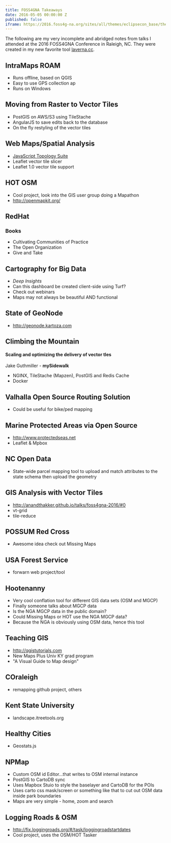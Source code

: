 ```yaml
---
title: FOSS4GNA Takeaways
date: 2016-05-05 00:00:00 Z
published: false
iframe: https://2016.foss4g-na.org/sites/all/themes/eclipsecon_base/themes/foss4g2016/logo.png
---
```


The following are my very incomplete and abridged notes from talks I attended at the 2016 FOSS4GNA Conference in Raleigh, NC. They were created in my new favorite tool [laverna.cc](https://laverna.cc).

## IntraMaps ROAM
 - Runs offline, based on QGIS
 - Easy to use GPS collection ap
 - Runs on Windows

## Moving from Raster to Vector Tiles
 - PostGIS on AWS/S3 using TileStache
 - AngularJS to save edits back to the database
 - On the fly restyling of the vector tiles

## Web Maps/Spatial Analysis
 - [JavaScript Topology Suite](https://github.com/bjornharrtell/jsts)
 - Leaflet vector tile slicer
  - Leaflet 1.0 vector tile support

## HOT OSM
 - Cool project, look into the GIS user group doing a Mapathon  
 - http://openmapkit.org/

## RedHat
### Books
 - Cultivating Communities of Practice
 - The Open Organization
 - Give and Take

## Cartography for Big Data

- *Deep Insights*
 - Can this dashboard be created client-side using Turf?
- Check out webinars
- Maps may not always be beautiful AND functional

## State of GeoNode
 - http://geonode.kartoza.com

## Climbing the Mountain
#### Scaling and optimizing the delivery of vector tles
Jake Guthmiller - **mySidewalk**

- NGINX, TileStache (Mapzen), PostGIS and Redis Cache
- Docker

## Valhalla Open Source Routing Solution
 - Could be useful for bike/ped mapping

## Marine Protected Areas via Open Source
 - http://www.protectedseas.net
 - Leaflet & Mpbox

## NC Open Data
 - State-wide parcel mapping tool to upload and match attributes to the state schema then upload the geometry

## GIS Analysis with Vector Tiles
 - http://anandthakker.github.io/talks/foss4gna-2016/#0
 - vt-grid
 - tile-reduce

## POSSUM Red Cross
 - Awesome idea check out Missing Maps

## USA Forest Service
 -  forwarn web project/tool

## Hootenanny
 - Very cool conflation tool for different GIS data sets (OSM and MGCP)
 - Finally someone talks about MGCP data
 - Is the NGA MGCP data in the public domain?
 - Could Missing Maps or HOT use the NGA MGCP data?
  - Because the NGA is obviously using OSM data, hence this tool

## Teaching GIS
 - http://qgistutorials.com
 - New Maps Plus Univ KY grad program
 - "A Visual Guide to Map design"

## COraleigh  
 - remapping github project, others

## Kent State University
 - landscape.itreetools.org

## Healthy Cities
 - Geostats.js

## NPMap
 - Custom OSM id Editor...that writes to OSM internal instance
 - PostGIS to CartoDB sync
 - Uses Mapbox Stuio to style the baselayer and CartoDB for the POIs
 - Uses carto css mask/screen or something like that to cut out OSM data inside park boundaries
 - Maps are very simple - home, zoom and search

## Logging Roads & OSM
 - http://fix.loggingroads.org/#/task/loggingroadstartdates
 - Cool project, uses the OSM/HOT Tasker
